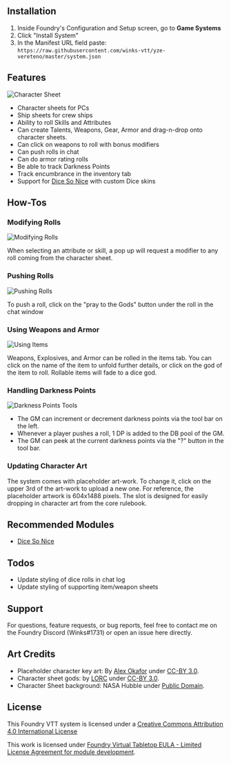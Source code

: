 ## Installation

1. Inside Foundry's Configuration and Setup screen, go to **Game Systems**
2. Click "Install System"
3. In the Manifest URL field paste: `https://raw.githubusercontent.com/winks-vtt/yze-vereteno/master/system.json`

## Features

![Character Sheet](https://github.com/winks-vtt/yze-vereteno/raw/master/images/char_sheet_preview.png)

- Character sheets for PCs
- Ship sheets for crew ships
- Ability to roll Skills and Attributes
- Can create Talents, Weapons, Gear, Armor and drag-n-drop onto character sheets.
- Can click on weapons to roll with bonus modifiers
- Can push rolls in chat
- Can do armor rating rolls
- Be able to track Darkness Points
- Track encumbrance in the inventory tab
- Support for [Dice So Nice](https://gitlab.com/riccisi/foundryvtt-dice-so-nice) with custom Dice skins

## How-Tos

### Modifying Rolls

![Modifying Rolls](https://github.com/winks-vtt/yze-vereteno/raw/master/images/ht_modifier_rolls.gif)

When selecting an attribute or skill, a pop up will request a modifier to any roll coming from the character sheet.

### Pushing Rolls

![Pushing Rolls](https://github.com/winks-vtt/yze-vereteno/raw/master/images/ht_push_rolls.gif)

To push a roll, click on the "pray to the Gods" button under the roll in the chat window

### Using Weapons and Armor

![Using Items](https://github.com/winks-vtt/yze-vereteno/raw/master/images/ht_use_items.gif)

Weapons, Explosives, and Armor can be rolled in the items tab. You can click on the name of the item to unfold further details, or click on the god of the item to roll. Rollable items will fade to a dice god.

### Handling Darkness Points

![Darkness Points Tools](https://github.com/winks-vtt/yze-vereteno/raw/master/images/dp_bar.png)

- The GM can increment or decrement darkness points via the tool bar on the left.
- Whenever a player pushes a roll, 1 DP is added to the DB pool of the GM.
- The GM can peek at the current darkness points via the "?" button in the tool bar.

### Updating Character Art

The system comes with placeholder art-work. To change it, click on the upper 3rd of the art-work to upload a new one. For reference, the placeholder artwork is 604x1488 pixels. The slot is designed for easily dropping in character art from the core rulebook.

## Recommended Modules

- [Dice So Nice](https://gitlab.com/riccisi/foundryvtt-dice-so-nice)

## Todos

- Update styling of dice rolls in chat log
- Update styling of supporting item/weapon sheets

## Support

For questions, feature requests, or bug reports, feel free to contact me on the Foundry Discord (Winks#1731) or open an issue here directly.

## Art Credits

- Placeholder character key art: By [Alex Okafor](http://www.paradeofrain.com/) under [CC-BY 3.0](https://creativecommons.org/licenses/by/3.0/).
- Character sheet gods: by [LORC](https://lorcblog.blogspot.com/) under [CC-BY 3.0](https://creativecommons.org/licenses/by/3.0/).
- Character Sheet background: NASA Hubble under [Public Domain](https://hubblesite.org/about_us/copyright.php).

## License

This Foundry VTT system is licensed under a [Creative Commons Attribution 4.0 International License](https://creativecommons.org/licenses/by/4.0/)

This work is licensed under [Foundry Virtual Tabletop EULA - Limited License Agreement for module development](https://foundryvtt.com/article/license/).
